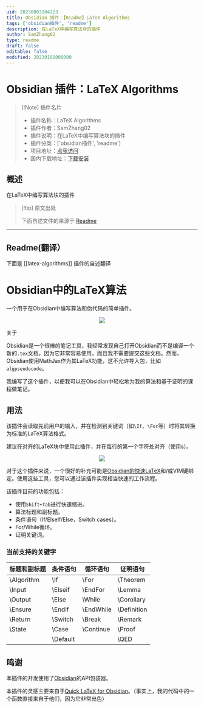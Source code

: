 ```yaml
---
uid: 20230803204223
title: Obsidian 插件：【Readme】LaTeX Algorithms
tags: ['obsidian插件', 'readme']
description: 在LaTeX中编写算法块的插件
author: SamZhang02
type: readme
draft: false
editable: false
modified: 20230101000000
---
```


# Obsidian 插件：LaTeX Algorithms

> [!Note] 插件名片
> - 插件名称：LaTeX Algorithms
> - 插件作者：SamZhang02
> - 插件说明：在LaTeX中编写算法块的插件
> - 插件分类：['obsidian插件', 'readme']
> - 项目地址：[点我访问](https://github.com/SamZhang02/obsidian-latex-algorithms)
> - 国内下载地址：[下载安装](https://pkmer.cn/products/plugin/pluginMarket/?latex-algorithms)

## 概述

在LaTeX中编写算法块的插件



> [!tip] 原文出处
> 
>下面自述文件的来源于 [Readme](https://ghproxy.net/https://raw.githubusercontent.com/SamZhang02/obsidian-latex-algorithms/master/README.md)
> 

---

## Readme(翻译）

下面是 [[latex-algorithms]] 插件的自述翻译


# Obsidian中的LaTeX算法

一个用于在Obsidian中编写算法和伪代码的简单插件。

<p align="center">
  <img src="media/short_demo.gif">
</p>

关于

Obsidian是一个很棒的笔记工具，我经常发现自己打开Obsidian而不是编译一个新的`.tex`文档，因为它非常容易使用，而且我不需要提交这些文档。然而，Obsidian使用MathJax作为其LaTeX功能，这不允许导入包，比如`algpseudocode`。

我编写了这个插件，以便我可以在Obsidian中轻松地为我的算法和基于证明的课程做笔记。

## 用法

该插件会读取先前用户的输入，并在检测到关键词（如`\If`、`\For`等）时将其转换为标准的LaTeX算法格式。

建议在对齐的LaTeX块中使用此插件，并在每行的第一个字符处对齐（使用`&`）。

<p align="center">
  <img src="media/long_demo.gif">
</p>

对于这个插件来说，一个很好的补充可能是[Obsidian的快速LaTeX](https://github.com/joeyuping/quick_latex_obsidian)和/或VIM键绑定。使用这些工具，您可以通过该插件实现相当快速的工作流程。

该插件目前的功能包括：
- 使用`Shift+Tab`进行快速缩进。
- 算法标题和副标题。
- 条件语句（If/ElseIf/Else，Switch cases）。
- For/While循环。
- 证明关键词。

### 当前支持的关键字
| 标题和副标题 | 条件语句 | 循环语句 | 证明语句 |
| ----------- | -------- | -------- | -------- |
| \\Algorithm | \\If     | \\For    | \\Theorem |
| \\Input     | \\Elseif | \\EndFor | \\Lemma   |
| \\Output    | \\Else   | \\While  | \\Corollary |
| \\Ensure    | \\Endif  | \\EndWhile | \\Definition |
| \\Return    | \\Switch | \\Break  | \\Remark |
| \\State     | \\Case   | \\Continue | \\Proof |
|             | \\Default |          | \\QED |

## 鸣谢

本插件的开发使用了[Obsidian](https://github.com/obsidianmd/obsidian-api)的API包装器。

本插件的灵感主要来自于[Quick LaTeX for Obsidian](https://github.com/joeyuping/quick_latex_obsidian)。（事实上，我的代码中的一个函数直接来自于他们，因为它非常出色）




